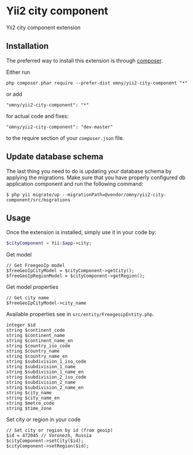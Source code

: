 Yii2 city component
===================
Yii2 city component extension

Installation
------------

The preferred way to install this extension is through [composer](http://getcomposer.org/download/).

Either run

```
php composer.phar require --prefer-dist omny/yii2-city-component "*"
```

or add

```
"omny/yii2-city-component": "*"
```

for actual code and fixes:

```
"omny/yii2-city-component": "dev-master"
```

to the require section of your `composer.json` file.

Update database schema
----------------------

The last thing you need to do is updating your database schema by applying the migrations. Make sure that you have properly configured db application component and run the following command:

```
$ php yii migrate/up --migrationPath=@vendor/omny/yii2-city-component/src/migrations
```

Usage
-----

Once the extension is installed, simply use it in your code by:

```php
$cityComponent = Yii:$app->city;
```

Get model

```
// Get FreegeoIp model
$freeGeoIpCityModel = $cityComponent->getCity();
$freeGeoIpRegionModel = $cityComponent->getRegion();
```

Get model properties

```
// Get city name
$freeGeoIpCityModel->city_name
```

Available properties see in `src/entity/FreegeoipEntity.php`.

```
integer $id
string $continent_code
string $continent_name
string $continent_name_en
string $country_iso_code
string $country_name
string $country_name_en
string $subdivision_1_iso_code
string $subdivision_1_name
string $subdivision_1_name_en
string $subdivision_2_iso_code
string $subdivision_2_name
string $subdivision_2_name_en
string $city_name
string $city_name_en
string $metro_code
string $time_zone
```

Set city or region in your code

```
// Set city or region by id (from geoip)
$id = 472045 // Voronezh, Russia
$cityComponent->setCity($id);
$cityComponent->setRegion($id);
```
